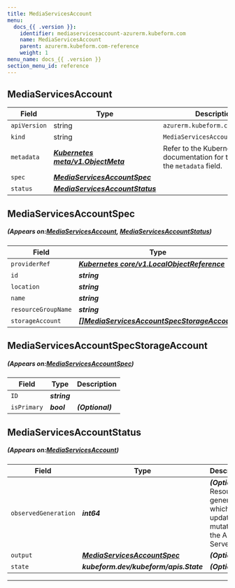 ```yaml
---
title: MediaServicesAccount
menu:
  docs_{{ .version }}:
    identifier: mediaservicesaccount-azurerm.kubeform.com
    name: MediaServicesAccount
    parent: azurerm.kubeform.com-reference
    weight: 1
menu_name: docs_{{ .version }}
section_menu_id: reference
---
```


## MediaServicesAccount
| Field | Type | Description |
| ------ | ----- | ----------- |
| `apiVersion` | string | `azurerm.kubeform.com/v1alpha1` |
|    `kind` | string | `MediaServicesAccount` |
| `metadata` | ***[Kubernetes meta/v1.ObjectMeta](https://kubernetes.io/docs/reference/generated/kubernetes-api/v1.13/#objectmeta-v1-meta)***|Refer to the Kubernetes API documentation for the fields of the `metadata` field.|
| `spec` | ***[MediaServicesAccountSpec](#MediaServicesAccountSpec)***||
| `status` | ***[MediaServicesAccountStatus](#MediaServicesAccountStatus)***||
## MediaServicesAccountSpec
##### (Appears on:[MediaServicesAccount](#MediaServicesAccount), [MediaServicesAccountStatus](#MediaServicesAccountStatus))
| Field | Type | Description |
| ------ | ----- | ----------- |
| `providerRef` | ***[Kubernetes core/v1.LocalObjectReference](https://kubernetes.io/docs/reference/generated/kubernetes-api/v1.13/#localobjectreference-v1-core)***||
| `id` | ***string***||
| `location` | ***string***||
| `name` | ***string***||
| `resourceGroupName` | ***string***||
| `storageAccount` | ***[[]MediaServicesAccountSpecStorageAccount](#MediaServicesAccountSpecStorageAccount)***||
## MediaServicesAccountSpecStorageAccount
##### (Appears on:[MediaServicesAccountSpec](#MediaServicesAccountSpec))
| Field | Type | Description |
| ------ | ----- | ----------- |
| `ID` | ***string***||
| `isPrimary` | ***bool***| ***(Optional)*** |
## MediaServicesAccountStatus
##### (Appears on:[MediaServicesAccount](#MediaServicesAccount))
| Field | Type | Description |
| ------ | ----- | ----------- |
| `observedGeneration` | ***int64***| ***(Optional)*** Resource generation, which is updated on mutation by the API Server.|
| `output` | ***[MediaServicesAccountSpec](#MediaServicesAccountSpec)***| ***(Optional)*** |
| `state` | ***kubeform.dev/kubeform/apis.State***| ***(Optional)*** |
---
